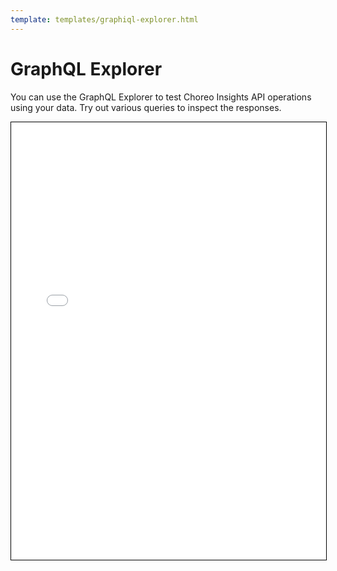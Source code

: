 ```yaml
---
template: templates/graphiql-explorer.html
---
```


# GraphQL Explorer

You can use the GraphQL Explorer to test Choreo Insights API operations using your data. Try out various queries to inspect the responses.

<div class="explorer">
  <iframe 
    src="../assets/static/graphiql-explorer/index.html"
    style="border:1px solid black; height: 700px; width: 100%;"
  >
  </iframe>
</div>
